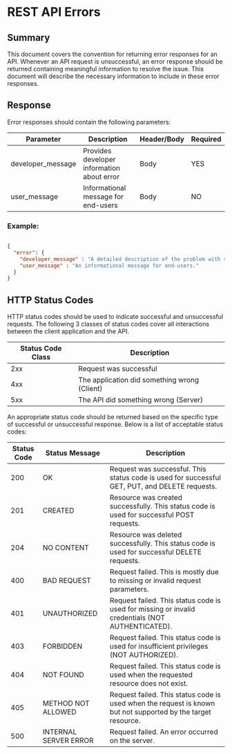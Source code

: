 # REST API Errors

## Summary

This document covers the convention for returning error responses for an API. Whenever an API request is unsuccessful, an error response should be returned containing meaningful information to resolve the issue. This document will describe the necessary information to include in these error responses.

## Response

Error responses should contain the following parameters:

Parameter  | Description | Header/Body | Required 
------------- | ------------- | ------------- | -------------
developer_message | Provides developer information about error | Body | YES
user_message | Informational message for end-users | Body | NO

### Example:

```json

{  "error": {    "developer_message" : "A detailed description of the problem with suggestions on how to solve.",
    "user_message" : "An informational message for end-users."
  }}

```

## HTTP Status Codes

HTTP status codes should be used to indicate successful and unsuccessful requests. The following 3 classes of status codes cover all interactions between the client application and the API.

Status Code Class  | Description 
------------- | ------------- 
2xx | Request was successful
4xx | The application did something wrong (Client)
5xx | The API did something wrong (Server)

An appropriate status code should be returned based on the specific type of successful or unsuccessful response. Below is a list of acceptable status codes:

Status Code | Status Message | Description 
----------- | -------------- | -----------
200 | OK | Request was successful. This status code is used for successful GET, PUT, and DELETE requests.
201 | CREATED | Resource was created successfully. This status code is used for successful POST requests.
204 | NO CONTENT | Resource was deleted successfully.  This status code is used for successful DELETE requests.
400 | BAD REQUEST | Request failed. This is mostly due to missing or invalid request parameters.
401 | UNAUTHORIZED | Request failed. This status code is used for missing or invalid credentials (NOT AUTHENTICATED).
403 | FORBIDDEN | Request failed. This status code is used for insufficient privileges (NOT AUTHORIZED).
404 | NOT FOUND | Request failed. This status code is used when the requested resource does not exist.
405 | METHOD NOT ALLOWED | Request failed. This status code is used when the request is known but not supported by the target resource.
500 | INTERNAL SERVER ERROR | Request failed. An error occurred on the server.
